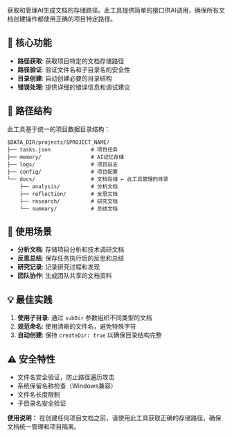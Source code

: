 获取和管理AI生成文档的存储路径。此工具提供简单的接口供AI调用，确保所有文档创建操作都使用正确的项目特定路径。

## 🎯 核心功能

- **路径获取**: 获取项目特定的文档存储路径
- **路径验证**: 验证文件名和子目录名的安全性
- **目录创建**: 自动创建必要的目录结构
- **错误处理**: 提供详细的错误信息和调试建议

## 📁 路径结构

此工具基于统一的项目数据目录结构：

```
$DATA_DIR/projects/$PROJECT_NAME/
├── tasks.json             # 项目任务
├── memory/                # AI记忆存储
├── logs/                  # 项目日志
├── config/                # 项目配置
└── docs/                  # 文档存储 ← 此工具管理的目录
    ├── analysis/          # 分析文档
    ├── reflection/        # 反思文档
    ├── research/          # 研究文档
    └── summary/           # 总结文档
```

## 🔧 使用场景

- **分析文档**: 存储项目分析和技术调研文档
- **反思总结**: 保存任务执行后的反思和总结
- **研究记录**: 记录研究过程和发现
- **团队协作**: 生成团队共享的文档资料

## 💡 最佳实践

1. **使用子目录**: 通过 `subDir` 参数组织不同类型的文档
2. **规范命名**: 使用清晰的文件名，避免特殊字符
3. **自动创建**: 保持 `createDir: true` 以确保目录结构完整

## ⚠️ 安全特性

- 文件名安全验证，防止路径遍历攻击
- 系统保留名称检查（Windows兼容）
- 文件名长度限制
- 子目录名安全验证

**使用说明：** 在创建任何项目文档之前，请使用此工具获取正确的存储路径，确保文档统一管理和项目隔离。
